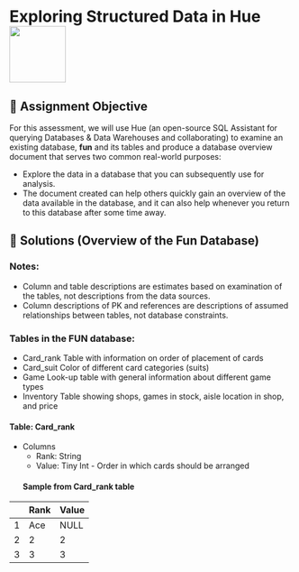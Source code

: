 # Exploring Structured Data in Hue <img src= "https://user-images.githubusercontent.com/94797745/146965611-910aa20c-8566-430f-9389-9e4273e7d825.jpg" width = "100" height = "100"> 
## 📝 Assignment Objective
For this assessment, we will use Hue (an open-source SQL Assistant for querying Databases & Data Warehouses and collaborating) to examine an existing database, **fun** and its tables and produce a database overview document that serves two common real-world purposes:
* Explore the data in a database that you can subsequently use for analysis.
* The document created can help others quickly gain an overview of the data available in the database, and it can also help whenever you return to this database after some time away.
## 🚀 Solutions (Overview of the Fun Database)
### Notes:
* Column and table descriptions are estimates based on examination of the tables, not descriptions from the data sources.
* Column descriptions of PK and references are descriptions of assumed relationships between tables, not database constraints.

### Tables in the FUN database:
* Card_rank Table with information on order of placement of cards
* Card_suit Color of different card categories (suits)
* Game Look-up table with general information about different game types
* Inventory Table showing shops, games in stock, aisle location in shop, and price

#### Table: Card_rank
* Columns
    * Rank: String
    * Value: Tiny Int - Order in which cards should be arranged
   #### Sample from Card_rank table
||Rank |Value|
|-|----|-----|
|1| Ace |NULL|
|2| 2| 2|
|3| 3| 3|
